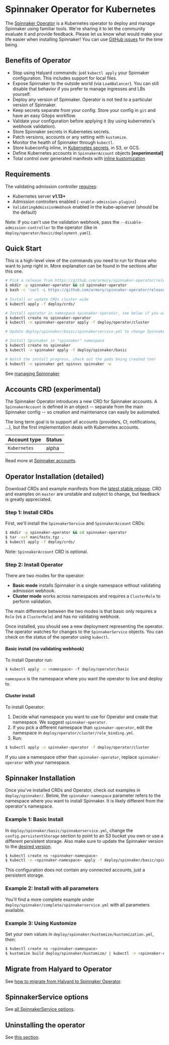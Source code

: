 # Spinnaker Operator for Kubernetes

The [Spinnaker Operator](https://blog.armory.io/spinnaker-operator/) is a Kubernetes operator to deploy and manage Spinnaker using familiar tools. We're sharing it to let the community evaluate it and provide feedback.
Please let us know what would make your life easier when installing Spinnaker! You can use [GitHub issues](https://github.com/armory/spinnaker-operator/issues) for the time being.

## Benefits of Operator

- Stop using Halyard commands: just `kubectl apply` your Spinnaker configuration. This includes support for local files.
- Expose Spinnaker to the outside world (via `LoadBalancer`). You can still disable that behavior if you prefer to manage ingresses and LBs yourself. 
- Deploy any version of Spinnaker. Operator is not tied to a particular version of Spinnaker. 
- Keep secrets separate from your config. Store your config in `git` and have an easy Gitops workflow.
- Validate your configuration before applying it (by using kubernetes's webhook validation).
- Store Spinnaker secrets in Kubernetes secrets.
- Patch versions, accounts or any setting with `kustomize`.
- Monitor the health of Spinnaker through `kubectl`.
- Store kubeconfig inline, in [Kubernetes secrets](doc/managing-spinnaker.md#secrets-in-kubernetes-secrets), in S3, or GCS.
- Define Kubernetes accounts in `SpinnakerAccount` objects **[experimental]**
- Total control over generated manifests with [inline kustomization](doc/options.md#speckustomize)

## Requirements
The validating admission controller [requires](https://kubernetes.io/docs/reference/access-authn-authz/extensible-admission-controllers/#prerequisites):
- Kubernetes server **v1.13+**
- Admission controllers enabled (`-enable-admission-plugins`)
- `ValidatingAdmissionWebhook` enabled in the kube-apiserver (should be the default)

Note: If you can't use the validation webhook, pass the `--disable-admission-controller` to the operator (like in `deploy/operator/basic/deployment.yaml`).

## Quick Start

This is a high-level view of the commands you need to run for those who want to jump right in. More explanation can be found in the sections after this one.

```bash
# Pick a release from https://github.com/armory/spinnaker-operator/releases (or clone the repo and use the master branch for the latest development work)
$ mkdir -p spinnaker-operator && cd spinnaker-operator
$ bash -c 'curl -L https://github.com/armory/spinnaker-operator/releases/latest/download/manifests.tgz | tar -xz'
 
# Install or update CRDs cluster wide
$ kubectl apply -f deploy/crds/

# Install operator in namespace spinnaker-operator, see below if you want a different namespace
$ kubectl create ns spinnaker-operator
$ kubectl -n spinnaker-operator apply -f deploy/operator/cluster

# Update deploy/spinnaker/basic/spinnakerservice.yml to change Spinnaker's persistence bucket name to a unique name (persistentStorage.s3.bucket value)

# Install Spinnaker in "spinnaker" namespace
$ kubectl create ns spinnaker
$ kubectl -n spinnaker apply -f deploy/spinnaker/basic

# Watch the install progress, check out the pods being created too!
$ kubectl -n spinnaker get spinsvc spinnaker -w
```

See [managing Spinnnaker](doc/managing-spinnaker.md)

## Accounts CRD (experimental)
The Spinnaker Operator introduces a new CRD for Spinnaker accounts. A `SpinnakerAccount` is defined in an object -- separate
from the main Spinnaker config -- so creation and maintenance can easily be automated.

The long term goal is to support all accounts (providers, CI, notifications, ...), but the first implementation deals with
Kubernetes accounts.

| Account type | Status |
|------------|----------|
| `Kubernetes` | alpha |

Read more at [Spinnaker accounts](doc/spinnaker-accounts.md).


## Operator Installation (detailed)
Download CRDs and example manifests from the [latest stable release](https://github.com/armory/spinnaker-operator/releases).
CRD and examples on `master` are unstable and subject to change, but feedback is greatly appreciated.

### Step 1: Install CRDs

First, we'll install the `SpinnakerService` and `SpinnakerAccount` CRDs:

```bash
$ mkdir -p spinnaker-operator && cd spinnaker-operator
$ tar -xvf manifests.tgz .
$ kubectl apply -f deploy/crds/
```

Note: `SpinnakerAccount` CRD is optional.


### Step 2: Install Operator

There are two modes for the operator:
- **Basic mode** installs Spinnaker in a single namespace without validating admission webhook.
- **Cluster mode** works across namespaces and requires a `ClusterRole` to perform validation.

The main difference between the two modes is that basic only requires a `Role` (vs a `ClusterRole`) and has no validating webhook.

Once installed, you should see a new deployment representing the operator. The operator watches for changes to the `SpinnakerService` objects. You can check on the status of the operator using `kubectl`.

#### Basic install (no validating webhook)
To install Operator run:

```bash
$ kubectl apply -n <namespace> -f deploy/operator/basic
```

`namespace` is the namespace where you want the operator to live and deploy to.

#### Cluster install
To install Operator:
1. Decide what namespace you want to use for Operator and create that namespace. We suggest `spinnaker-operator`.
2. If you pick a different namespace than `spinnaker-operator`, edit the namespace in `deploy/operator/cluster/role_binding.yml`.
3. Run:

```bash
$ kubectl apply -n spinnaker-operator -f deploy/operator/cluster
```

If you use a namespace other than `spinnaker-operator`, replace `spinnaker-operator` with your namespace.

## Spinnaker Installation

Once you've installed CRDs and Operator, check out examples in `deploy/spinnaker/`. Below, the 
`spinnaker-namespace` parameter refers to the namespace where you want to install
Spinnaker. It is likely different from the operator's namespace.


### Example 1: Basic Install

In `deploy/spinnaker/basic/spinnakerservice.yml`, change the `config.persistentStorage` section to point to an S3 bucket you own or use a different persistent storage. Also make sure to update the Spinnaker version to the [desired version](https://www.spinnaker.io/community/releases/versions/#latest-stable).

```bash
$ kubectl create ns <spinnaker-namespace>
$ kubectl -n <spinnaker-namespace> apply -f deploy/spinnaker/basic/spinnakerservice.yml
```

This configuration does not contain any connected accounts, just a persistent storage.

### Example 2: Install with all parameters

You'll find a more complete example under `deploy/spinnaker/complete/spinnakerservice.yml` with all parameters available.

### Example 3: Using Kustomize

Set your own values in `deploy/spinnaker/kustomize/kustomization.yml`, then:

```bash
$ kubectl create ns <spinnaker-namespace>
$ kustomize build deploy/spinnaker/kustomize/ | kubectl -n <spinnaker-namespace> apply -f -
```

## Migrate from Halyard to Operator
See [how to migrate from Halyard to Spinnaker Operator](doc/migrate.md).
 
## SpinnakerService options
See [all SpinnakerService options](doc/options.md).

## Uninstalling the operator
See [this section](doc/uninstalling.md).
